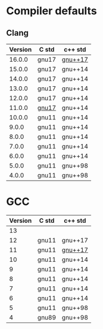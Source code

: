 # Compiler defaults


## Clang

| Version | C std | c++ std |
| ------- | ----- | ------- |
| 16.0.0  | gnu17 | [gnu++17](https://clang.llvm.org/docs/ReleaseNotes.html#id4) |
| 15.0.0  | gnu17 | gnu++14 |
| 14.0.0  | gnu17 | gnu++14 |
| 13.0.0  | gnu17 | gnu++14 |
| 12.0.0  | gnu17 | gnu++14 |
| 11.0.0  | [gnu17](https://releases.llvm.org/11.0.0/tools/clang/docs/ReleaseNotes.html#c-language-changes-in-clang) | gnu++14 |
| 10.0.0  | gnu11 | gnu++14 |
| 9.0.0   | gnu11 | gnu++14 |
| 8.0.0   | gnu11 | gnu++14 |
| 7.0.0   | gnu11 | gnu++14 |
| 6.0.0   | gnu11 | gnu++14 |
| 5.0.0   | gnu11 | gnu++98 |
| 4.0.0   | gnu11 | gnu++98 |


# GCC

| Version | C std | c++ std |
| ------- | ----- | ------- |
| 13      |       |         |
| 12      | gnu11 | gnu++17 |
| 11      | gnu11 | [gnu++17](https://gcc.gnu.org/gcc-11/changes.html) |
| 10      | gnu11 | gnu++14 |
| 9       | gnu11 | gnu++14 |
| 8       | gnu11 | gnu++14 |
| 7       | gnu11 | gnu++14 |
| 6       | gnu11 | gnu++14 |
| 5       | gnu11 | gnu++98 |
| 4       | gnu89 | gnu++98 |
